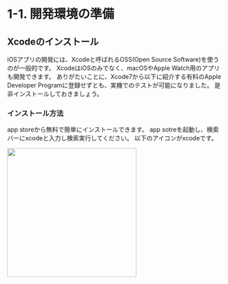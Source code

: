 # 1-1. 開発環境の準備

## Xcodeのインストール

iOSアプリの開発には、Xcodeと呼ばれるOSS(Open Source Software)を使うのが一般的です。
XcodeはiOSのみでなく、macOSやApple Watch用のアプリも開発できます。
ありがたいことに、Xcode7から以下に紹介する有料のApple Developer Programに登録せずとも、実機でのテストが可能になりました。
是非インストールしておきましょう。

### インストール方法
app storeから無料で簡単にインストールできます。
app sotreを起動し、検索バーにxcodeと入力し検索実行してください。
以下のアイコンがxcodeです。　

<img src="http://is2.mzstatic.com/image/thumb/Purple111/v4/fa/cd/fa/facdfaf5-ade9-f70f-6815-c4863c69cf6e/source/1200x630bb.jpg" width="300">

